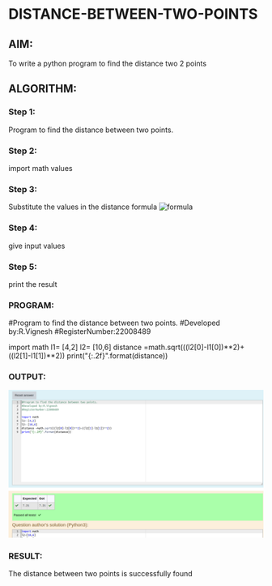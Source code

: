 # DISTANCE-BETWEEN-TWO-POINTS

## AIM:
To write a python program to find the distance two 2 points
## ALGORITHM:
### Step 1: 
Program to find the distance between two points.
### Step 2:
 import math values
### Step 3: 
Substitute the values in the distance formula  ![formula](/formula.jpg)
### Step 4:
 give input values
### Step 5: 
print the result
### PROGRAM:
#Program to find the distance between two points.
#Developed by:R.Vignesh
#RegisterNumber:22008489

import math
l1= [4,2]
l2= [10,6]
distance =math.sqrt(((l2[0]-l1[0])**2)+((l2[1]-l1[1])**2))
print("{:.2f}".format(distance))


### OUTPUT:
![](dist.png)


### RESULT:
The distance between two points is successfully found